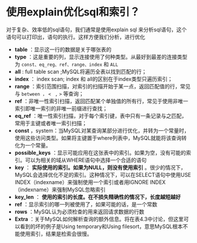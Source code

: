 # 使用explain优化sql和索引？

对于复杂、效率低的sql语句，我们通常是使用explain sql 来分析sql语句，这个语句可以打印出，语句的执行。这样方便我们分析，进行优化

* **table**
  ：显示这一行的数据是关于哪张表的
* **type**
  ：这是重要的列，显示连接使用了何种类型。从最好到最差的连接类型为
  `const、eq_reg、ref、range、index`
  和
  `ALL`
* **all**
  : full table scan ;MySQL将遍历全表以找到匹配的行；
* **index**
   ： index scan; index 和 all的区别在于index类型只遍历索引；
* **range**
  ：索引范围扫描，对索引的扫描开始于某一点，返回匹配值的行，常见与
  `between ，`
  `<`
  ` ,`
  `>`
  等查询；
* **ref**
  ：非唯一性索引扫描，返回匹配某个单独值的所有行，常见于使用非唯一索引即唯一索引的非唯一前缀进行查找；
* **eq\_ref**
  ：唯一性索引扫描，对于每个索引键，表中只有一条记录与之匹配，常用于主键或者唯一索引扫描；
* **const**
  ，system：当MySQL对某查询某部分进行优化，并转为一个常量时，使用这些访问类型。如果将主键置于where列表中，MySQL就能将该查询转化为一个常量。
* **possible\_keys**
  ：显示可能应用在这张表中的索引。如果为空，没有可能的索引。可以为相关的域从WHERE语句中选择一个合适的语句
* **key**
  ： 
  **实际使用的索引。如果为NULL，则没有使用索引**
  。很少的情况下，MySQL会选择优化不足的索引。这种情况下，可以在SELECT语句中使用USE INDEX（indexname）来强制使用一个索引或者用IGNORE INDEX（indexname）来强制MySQL忽略索引
* **key\_len**
  ：
  **使用的索引的长度。在不损失精确性的情况下，长度越短越好**
* **ref**
  ：显示索引的哪一列被使用了，如果可能的话，是一个常数
* **rows**
  ：MySQL认为必须检查的用来返回请求数据的行数
* **Extra**
  ：关于MySQL如何解析查询的额外信息。将在表4.3中讨论，但这里可以看到的坏的例子是Using temporary和Using filesort，意思MySQL根本不能使用索引，结果是检索会很慢。

  




